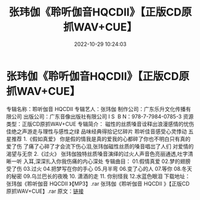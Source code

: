 ﻿---
title: 张玮伽《聆听伽音HQCDII》【正版CD原抓WAV+CUE】
date: 2022-10-29 10:24:03
categories: WAV车载音乐、镜像
tags: 华语中文
---
# 张玮伽《聆听伽音HQCDII》【正版CD原抓WAV+CUE】

专辑名称：聆听伽音 HQCDII
专辑艺人：张玮伽
制作公司：广东乐升文化传播有限公司
出版公司：广东音像出版社有限公司
I S  B N：978-7-7984-0785-3
资源类型：正版CD原抓WAV+CUE
专辑简介：
磁性的丝质嗓音诠释出浪漫感情的忧伤
佳绝之声游走与理性与感性之绿
品味经典得拾记忆碎片
聆听佳音感受心灵悸动
五星推荐
1.《假如真爱》
你是假的情我是真的爱我的心都碎了你也不明白只有真的爱了伤
了痛了心碎了才会流下伤心泪,张玮伽磁性丝质的嗓音唱岀了人们
对爱情的渴望与无奈
2.《过火》
张玮伽独特丝质嗓音演绎的过火人声音色亮丽通透,吐字清晰一听
入耳,深深扎入你我伤痛的内心深处
专辑曲目：
01.假情真爱
02.梦的翅膀受了伤
03.过火
04.把梦写在你的手心
05.月半弯
06.变了心的人
07.等你
08.冬天的秘密
09.乌兰巴长的夜晚
10. 潇酒的走
11. 你别怪我
12.水蓝色眼泪
下载地址：
张玮伽《聆听伽音 HQCDII
》【MP3】.rar
张玮伽《聆听伽音 HQCDII
》【正版CD原抓WAV+CUE】.rar
原文：[链接](https://blog.sina.com.cn/s/blog_1647c7e760103101l.html)